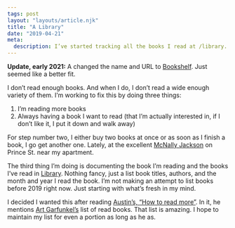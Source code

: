 ```yaml
---
tags: post
layout: "layouts/article.njk"
title: "A Library"
date: "2019-04-21"
meta:
  description: I’ve started tracking all the books I read at /library.
---
```


<p>
  <b>Update, early 2021:</b> A changed the name and URL to <a href="/bookshelf">Bookshelf</a>. Just seemed like a better fit.
</p>

<p>
  I don’t read enough books. And when I do, I don’t read a wide enough variety
  of them. I’m working to fix this by doing three things:
</p>

<ol>
  <li>I’m reading more books</li>
  <li>Always having a book I want to read (that I’m actually interested in, if I don’t like it, I put it down and walk away)</li>
</ol>

<p>
  For step number two, I either buy two books at once or as soon as I
  finish a book, I go get another one. Lately, at the excellent
  <a href="https://www.mcnallyjackson.com/">McNally Jackson</a> on Prince St.
  near my apartment.
</p>

<p>
  The third thing I’m doing is documenting the book I’m reading and the books
  I’ve read in <a href="/library">Library</a>. Nothing fancy, just a list
  book titles, authors, and the month and year I read the book. I’m not making
  an attempt to list books before 2019 right now. Just starting with what’s
  fresh in my mind.
</p>

<p>
  I decided I wanted this after reading
  <a href="https://austinkleon.com/2019/03/21/how-to-read-more-3/">Austin’s, “How to read more”</a>.
  In it, he mentions <a href="https://www.artgarfunkel.com/library/list1.html">Art Garfunkel’s</a>
  list of read books. That list is amazing. I hope to maintain
  my list for even a portion as long as he as.
</p>
